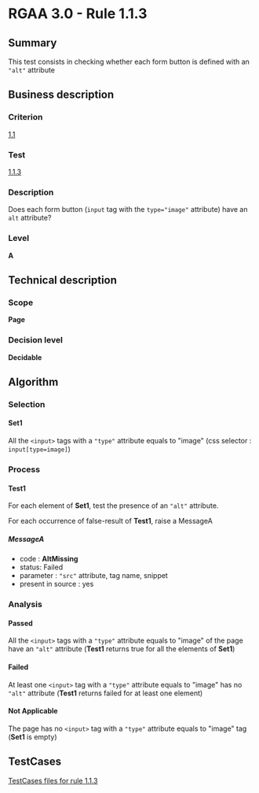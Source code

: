 # RGAA 3.0 -  Rule 1.1.3

## Summary

This test consists in checking whether each form button is defined with an `"alt"` attribute

## Business description

### Criterion

[1.1](http://asqatasun.github.io/RGAA--3.0--EN/RGAA3.0_Criteria_English_version_v1.html#crit-1-1)

### Test

[1.1.3](http://asqatasun.github.io/RGAA--3.0--EN/RGAA3.0_Criteria_English_version_v1.html#test-1-1-3)

### Description
Does each form button
    (<code>input</code> tag with the <code>type="image"</code> attribute) have an <code>alt</code>
    attribute? 


### Level

**A**

## Technical description

### Scope

**Page**

### Decision level

**Decidable**

## Algorithm

### Selection

#### Set1

All the `<input>` tags with a `"type"` attribute equals to "image" (css selector : `input[type=image]`)

### Process

#### Test1

For each element of **Set1**, test the presence of an `"alt"` attribute.

For each occurrence of false-result of **Test1**, raise a MessageA

##### MessageA 

-    code : **AltMissing** 
-    status: Failed
-    parameter : `"src"` attribute, tag name, snippet
-    present in source : yes

### Analysis

#### Passed

All the `<input>` tags with a `"type"` attribute equals to "image" of the page have an `"alt"` attribute (**Test1** returns true for all the elements of **Set1**)

#### Failed

At least one `<input>` tag with a `"type"` attribute equals to "image" has no `"alt"` attribute (**Test1** returns failed for at least one element)

#### Not Applicable

The page has no `<input>` tag with a `"type"` attribute equals to "image" tag (**Set1** is empty)



##  TestCases 

[TestCases files for rule 1.1.3](https://gitlab.com/asqatasun/Asqatasun/-/tree/master/rules/rules-rgaa3.0/src/test/resources/testcases/rgaa30/Rgaa30Rule010103/) 


